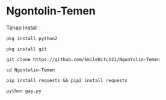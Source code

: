 # Ngontolin-Temen

Tahap Install :

```pkg install python2```

```pkg install git```

```git clone https://github.com/SmileBitch21/Ngontolin-Temen```

```cd Ngontolin-Temen```

```pip install requests && pip2 install requests```

```python gay.py```
